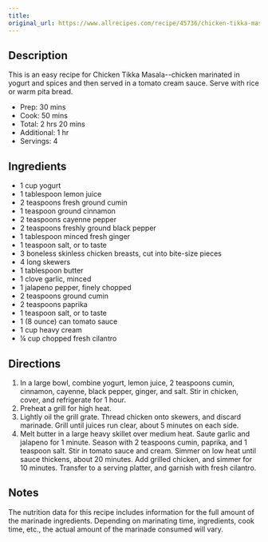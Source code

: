 ```yaml
---
title: 
original_url: https://www.allrecipes.com/recipe/45736/chicken-tikka-masala/
---
```


## Description

This is an easy recipe for Chicken Tikka Masala--chicken marinated in yogurt and spices and then served in a tomato cream sauce. Serve with rice or warm pita bread.


* Prep: 30 mins
* Cook: 50 mins
* Total: 2 hrs 20 mins
* Additional: 1 hr
* Servings: 4

## Ingredients 

* 1 cup yogurt
* 1 tablespoon lemon juice
* 2 teaspoons fresh ground cumin
* 1 teaspoon ground cinnamon
* 2 teaspoons cayenne pepper
* 2 teaspoons freshly ground black pepper
* 1 tablespoon minced fresh ginger
* 1 teaspoon salt, or to taste
* 3 boneless skinless chicken breasts, cut into bite-size pieces
* 4 long skewers
* 1 tablespoon butter
* 1 clove garlic, minced
* 1 jalapeno pepper, finely chopped
* 2 teaspoons ground cumin
* 2 teaspoons paprika
* 1 teaspoon salt, or to taste
* 1 (8 ounce) can tomato sauce
* 1 cup heavy cream
* ¼ cup chopped fresh cilantro

## Directions

1. In a large bowl, combine yogurt, lemon juice, 2 teaspoons cumin, cinnamon, cayenne, black pepper, ginger, and salt. Stir in chicken, cover, and refrigerate for 1 hour.
1. Preheat a grill for high heat.
1. Lightly oil the grill grate. Thread chicken onto skewers, and discard marinade. Grill until juices run clear, about 5 minutes on each side.
1. Melt butter in a large heavy skillet over medium heat. Saute garlic and jalapeno for 1 minute. Season with 2 teaspoons cumin, paprika, and 1 teaspoon salt. Stir in tomato sauce and cream. Simmer on low heat until sauce thickens, about 20 minutes. Add grilled chicken, and simmer for 10 minutes. Transfer to a serving platter, and garnish with fresh cilantro.

## Notes

The nutrition data for this recipe includes information for the full amount of the marinade ingredients. Depending on marinating time, ingredients, cook time, etc., the actual amount of the marinade consumed will vary.